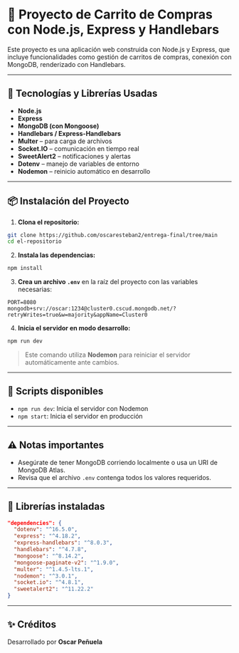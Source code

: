 
# 🛒 Proyecto de Carrito de Compras con Node.js, Express y Handlebars

Este proyecto es una aplicación web construida con Node.js y Express, que incluye funcionalidades como gestión de carritos de compras, conexión con MongoDB, renderizado con Handlebars.

---

## 🚀 Tecnologías y Librerías Usadas

- **Node.js**
- **Express**
- **MongoDB (con Mongoose)**
- **Handlebars / Express-Handlebars**
- **Multer** – para carga de archivos
- **Socket.IO** – comunicación en tiempo real
- **SweetAlert2** – notificaciones y alertas
- **Dotenv** – manejo de variables de entorno
- **Nodemon** – reinicio automático en desarrollo

---

## 📦 Instalación del Proyecto

1. **Clona el repositorio:**

```bash
git clone https://github.com/oscaresteban2/entrega-final/tree/main
cd el-repositorio
```

2. **Instala las dependencias:**

```bash
npm install
```

3. **Crea un archivo `.env`** en la raíz del proyecto con las variables necesarias:

```env
PORT=8080
mongodb+srv://oscar:1234@cluster0.cscud.mongodb.net/?retryWrites=true&w=majority&appName=Cluster0
```

4. **Inicia el servidor en modo desarrollo:**

```bash
npm run dev
```

> Este comando utiliza **Nodemon** para reiniciar el servidor automáticamente ante cambios.

---

## 📁 Scripts disponibles

- `npm run dev`: Inicia el servidor con Nodemon
- `npm start`: Inicia el servidor en producción

---

## ⚠️ Notas importantes

- Asegúrate de tener MongoDB corriendo localmente o usa un URI de MongoDB Atlas.
- Revisa que el archivo `.env` contenga todos los valores requeridos.

---

## 🧪 Librerías instaladas

```json
"dependencies": {
  "dotenv": "^16.5.0",
  "express": "^4.18.2",
  "express-handlebars": "^8.0.3",
  "handlebars": "^4.7.8",
  "mongoose": "^8.14.2",
  "mongoose-paginate-v2": "^1.9.0",
  "multer": "^1.4.5-lts.1",
  "nodemon": "^3.0.1",
  "socket.io": "^4.8.1",
  "sweetalert2": "^11.22.2"
}
```

---

## ✨ Créditos

Desarrollado por **Oscar Peñuela**
